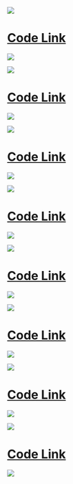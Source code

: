 ![](/files/header-1.png)
# [Code Link](/files/code-1.py)
![](/files/ss-1.png)

![](/files/header-2.png)
# [Code Link](/files/code-2.py)
![](/files/ss-2.png)

![](/files/header-3.png)
# [Code Link](/files/code-3.py)
![](/files/ss-3.png)

![](/files/header-4.png)
# [Code Link](/files/code-4.py)
![](/files/ss-4.png)

![](/files/header-5.png)
# [Code Link](/files/code5.py)
![](/files/ss-5.png)

![](/files/header-6.png)
# [Code Link](/files/code-6.py)
![](/files/ss-6.png)

![](/files/header-7.png)
# [Code Link](/files/code-7.py)
![](/files/ss-7.png)

![](/files/header-8.png)
# [Code Link](/files/code-8.py)
![](/files/ss-8.png)